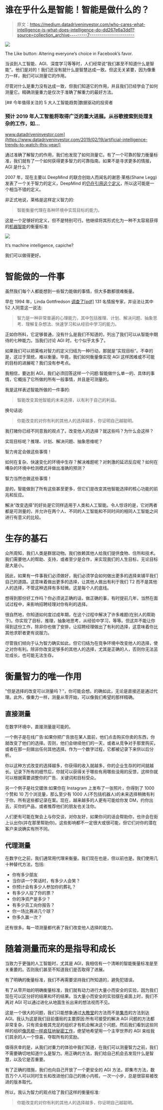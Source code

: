 # 谁在乎什么是智能！智能是做什么的？

> 原文：<https://medium.datadriveninvestor.com/who-cares-what-intelligence-is-what-does-intelligence-do-dd267e6a3dd1?source=collection_archive---------7----------------------->

![](img/1bc687c48fb54dab7385897deb212a60.png)

The Like button: Altering everyone’s choice in Facebook’s favor.

当谈到人工智能、AGI、深度学习等等时，人们经常说“我们甚至不知道什么是智能”。他们是对的！我们还没有就什么是智慧达成一致。但这无关紧要，因为像重力一样，我们可以测量它的作用。

尽管对什么是重力没有达成一致，但我们知道它的作用，并且我们已经学会了如何测量它。精确测量重力是仅次于准确了解重力的最好方法。

[](https://www.datadriveninvestor.com/2019/02/19/artificial-intelligence-trends-to-watch-this-year/) [## 今年值得关注的 5 大人工智能趋势|数据驱动的投资者

### 预计 2019 年人工智能将取得广泛的重大进展。从谷歌搜索到处理复杂的工作，如…

www.datadriveninvestor.com](https://www.datadriveninvestor.com/2019/02/19/artificial-intelligence-trends-to-watch-this-year/) 

通过准确了解智力的作用，我们也发现了如何测量它。有了一个可靠的智力衡量标准，我们就有了一个如何获得更多智力的可靠指南。如果不是寻求更多的情报，AGI 是什么？

2007 年，现在主要以 DeepMind 的联合创始人而闻名的谢恩·莱格(Shane Legg)发表了一个关于智力的定义，DeepMind 的[仍在引用这个定义](https://daiwk.github.io/assets/dqn.pdf)，所以这可能是一个相当不错的定义。

非正式地说，莱格是这样定义智力的:

> 智能衡量代理在各种环境中实现目标的能力。

这是一个足够好的定义，但不是特别可行。他继续将其形式化为一种不太容易获得的[机器智能](https://www.youtube.com/watch?v=0ghzG14dT-w)的衡量标准:

![](img/06a7fc01d3026a25efec25e0ce211d11.png)

It’s machine intelligence, capiche?

我们可以做得更好。

# 智能做的一件事

虽然我们每个人都能想到一些智力能做的事情，但大多数都很难衡量。

早在 1994 年，Linda Gottfredson [调查了[pdf]](http://www.udel.edu/educ/gottfredson/reprints/1997mainstream.pdf) 131 名情报专家，并设法让其中 52 人同意这一说法:

> 智力是一种非常普遍的心理能力，其中包括推理、计划、解决问题、抽象思考、理解复杂想法、快速学习和从经验中学习的能力。

正如你所料，它足够普通，没有什么是我们不知道的，列出了我们可以从智能中期待的七种能力。当我们讨论 AGI 时，七个似乎太多了。

如果我们可以把莱格对智力的定义归结为一种行动，那就是“实现目标”。不幸的是，这过于笼统，难以衡量。毕竟，我们如何衡量像实现 AGI 这样困难或不可能的目标的进展呢？我们没有参考点。

我相信，要达到 AGI，我们必须回答这样一个问题:智能做什么单一的、具体的事情，它概括了它所做的所有一般事情，并且是可测量的。

我是这样表述智能所做的一件事的:

> 智能改变其他智能的未来选择，以有利于自己的利益。

换句话说:

> 你能改变的对你有利的其他人的选择越多，你证明自己越聪明。

我打赌你已经不同意我的观点了。改变他人的选择？就这些吗？为什么会这样？

实现目标呢？推理、计划、解决问题、抽象思维呢？

智力肯定会做这些事情！

如何在复杂、快速变化的环境中生存？解决难题呢？对刺激的延迟反应呢？如何在嘈杂的环境中检测模式并做出准确的预测？

智力当然也做这些事情！

是的，智能做到了所有这些甚至更多，但它们是改变其他智能选择的核心功能的前兆和反应。

解决“改变选择”的好处是它同样适用于人类和人工智能。令人惊讶的是，它对两者都是可测量的，并允许在两个人、不同的人工智能和不同时间的相同人工智能之间进行有意义的比较。

# 生存的基石

众所周知，我们人类是群居动物。我们依赖其他人给我们提供食物、住所和技术。我们需要他人的帮助、支持，或者至少是合作，来实现我们的人生目标，无论目标是大是小。

因此，如果有一件事我们必须做好，我们必须学会如何做出更多的选择来铺平我们自己的道路。这意味着做出更多的选择，让其他人做出有利于我们 T2 而不是其他人的选择，不管这种选择有多轻微。这是每个人的底线。

想得到那份好工作吗？你必须说正确的话，做正确的事，有时提前几年，当然在面试过程中，来影响招聘经理对你有利的选择。

很自然地，你知道如何度过成年期，在这个过程中解决了许多难题(在别人的帮助下)。你实现了目标，推理，抽象地思考，从经验中学习，等等。但这并不能让你得到这份工作，除非你也做了安排，让招聘经理做出了有利的选择，这意味着你比其他求职者更有说服力。

尽管我们倾向于认为智力确实如此，但它归结为在竞争环境中改变他人的选择，使之对你有利。除非你改变足够多的其他人的选择，尤其是正确的人，否则你无法茁壮成长，也可能无法生存。

# 衡量智力的唯一作用

"但是选择的改变可以测量吗？"，你可能会想。的确如此，无论是直接还是通过代理。此外，像重力一样，测量从零开始，可以像我们希望的那样精确。

## 直接测量

在数字环境中，直接测量是可能的。

一个例子是在线广告:如果你把广告放在某人面前，他们点击购买你卖的东西，你就改变了他们的选择。否则，他们会继续他们的一天，或者从竞争对手那里购买，或者在那一刻做出任何其他选择。作为一个数字过程，它都被记录下来供以后分析。

你以这种方式改变的选择越多，你获得的收入就越多，你的企业生存的时间就越长。记录下所有的细节后，你就可以获得关于哪些有用哪些没用的反馈，这样你就可以根据需要调整你的广告、关键词和目标受众。

另一个例子是社交媒体:如果你在 Instagram 上发布了一张照片，你得到了 1000 个赞和 10 万个浏览量，那么至少有 1000 人(不包括机器人)的未来选择稍微有利于你。所有这些都记录在案。现在，越来越多的人更有可能给你发 DM，约你出去，买你的产品，或者推荐他们的朋友也关注你。

人们更有可能在聚会上与你交谈，对你友好，如果你问的话会帮助你，也许会在街上认出你(并在那里帮助你)。这些影响都不一定很大或很可能，但它们对你的潜在客户来说确实有所不同。

## 代理测量

在数字化之前，我们通常用代理来衡量。我们现在也是，但以前也是。我们使用几十种替代方法，包括:

*   你有多少朋友
*   当你讲一个笑话时，有多少人会笑？
*   你预计会有多少人参加你的葬礼？
*   有多少人投了你的票？
*   你的净资产是多少？
*   有多少员工向你报告？
*   你一场比赛进几个球？
*   你多久赢一次？

还有很多。每一项测量都代表了我们改变他人选择的能力。

# 随着测量而来的是指导和成长

当致力于更强的人工智能时，尤其是 AGI，我相信有一个清晰的智能衡量标准是至关重要的。否则我们甚至不知道我们是否取得了进展。

有了明确的衡量标准，我们不再需要坚持我们所知道的，避免犯错误。

有了从零开始的明确衡量标准，我们就有动力进行大量小而安全的实验，因为我们现在可以区分好的结果和坏的结果。当大量小而安全的实验摆在桌面上时，我们不再对 AGI 可以通过进化从地面生长出来的想法视而不见。

这是一个很大的问题，我们只能想象通过[大教堂](https://en.wikipedia.org/wiki/The_Cathedral_and_the_Bazaar)的方法而不是[集市](https://en.wikipedia.org/wiki/The_Cathedral_and_the_Bazaar)的方法到达 AGI。我认为这是我们目前僵局的主要原因:所有可接受的解决 AGI 问题的方法都非常复杂，只有资金极其充足的组织才有机会解决这个问题。然后我们看到这些同样的组织[像恶棍一样疯狂地秘密工作](https://www.technologyreview.com/s/615181/ai-openai-moonshot-elon-musk-sam-altman-greg-brockman-messy-secretive-reality/)，绝望地希望用一个主宰世界的 AGI 来给我们其余的人一个惊喜，夺取所有的奖励。

值得庆幸的是，从我们对重力的体验中我们知道，在我们可以测量智力之前，我们不需要确切地知道什么是智力。用正确的方法，我们给自己机会去发现什么是智慧，以及它是否重要。

有了正确的措施，我们也向自己开放了一个更安全的 AGI 方法，即集市方法，数百万个人可以同时生长和改进他们自己的微小内核，一次一小步，总是很容易被改进的版本取代。

所以，我认为智力的观点给了我们这样的衡量标准:

> 你能改变的对你有利的其他人的选择越多，你证明自己越聪明。